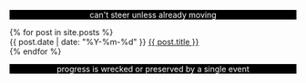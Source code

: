 <style> .quote { background-color: #000000; color: #ffffff; text-align: center; } </style><main><section><p class="quote">can't steer unless already moving</p></section><section> {% for post in site.posts %} <article><time datetime="{{ post.date | date: "%Y-%m-%d" }}"> {{ post.date | date: "%Y-%m-%d" }} </time><a href="{{ post.url }}"> {{ post.title }} </a></article> {% endfor %} </section><section><p class="quote">progress is wrecked or preserved by a single event</p></section></main>
